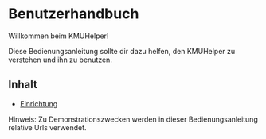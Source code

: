# Benutzerhandbuch

Willkommen beim KMUHelper!

Diese Bedienungsanleitung sollte dir dazu helfen, den KMUHelper zu verstehen und ihn zu benutzen.

## Inhalt

-   [Einrichtung](setup)

Hinweis: Zu Demonstrationszwecken werden in dieser Bedienungsanleitung relative Urls verwendet.
